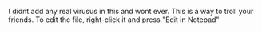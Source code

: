 I didnt add any real virusus in this and wont ever. This is a way to troll your friends. To edit the file, right-click it and press "Edit in Notepad"
